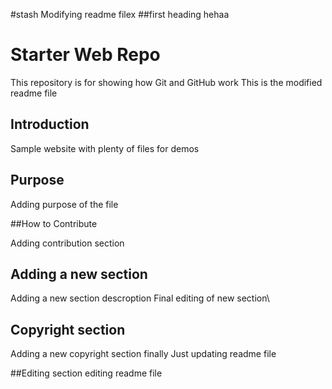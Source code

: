 #stash
Modifying readme filex
##first heading 
hehaa
# Starter Web Repo

This repository is for showing how Git and GitHub work
This is the modified readme file

## Introduction

Sample website with plenty of files for demos

## Purpose

Adding purpose of the file 

##How to Contribute

Adding contribution section
## Adding a new section

Adding a new section descroption
Final editing of new section\


## Copyright section 
Adding a new copyright section finally
Just updating readme file

##Editing section
editing readme file